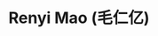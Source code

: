 ---
# Display name
title: $%ms_2021_20$ Renyi Mao (毛仁亿)

# Is this the primary user of the site?
superuser: false

user_groups: ["Alumni"]

role: 

organizations:
- name:  2021 to 2024
- name:  School of Artificial Intelligence
- name:  毕业去向：奥比中光研究院，深圳

interests:


highlight_name: false
---